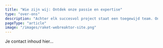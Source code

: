 ```yaml
---
title: "Wie zijn wij: Ontdek onze passie en expertise"
type: "over-ons"
description: "Achter elk succesvol project staat een toegewijd team. Ontdek onze verhalen, expertise en wat ons drijft om de beste te zijn in ons vak."
pageType: "article"
image: "/images/raket-webreaktor-site.png"
---
```


Je contact inhoud hier...
